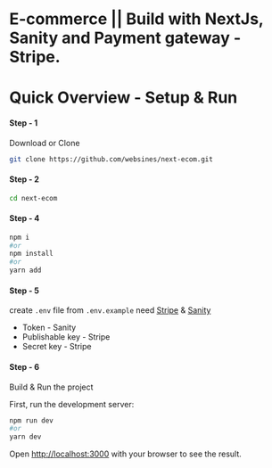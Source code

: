 # E-commerce || Build with NextJs, Sanity and Payment gateway - Stripe.

# Quick Overview - Setup & Run

#### Step - 1

Download or Clone

```sh
git clone https://github.com/websines/next-ecom.git
```

#### Step - 2

```bash
cd next-ecom
```

#### Step - 4

```bash
npm i
#or
npm install
#or
yarn add
```

#### Step - 5

create `.env` file from `.env.example` need [Stripe](https://stripe.com/) & [Sanity](https://www.sanity.io/)

- Token - Sanity
- Publishable key - Stripe
- Secret key - Stripe

#### Step - 6

Build & Run the project

First, run the development server:

```bash
npm run dev
#or
yarn dev
```

Open [http://localhost:3000](http://localhost:3000) with your browser to see the result.